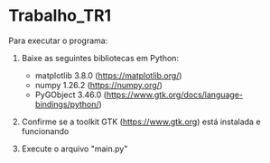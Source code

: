 # Trabalho_TR1

Para executar o programa:

1) Baixe as seguintes bibliotecas em Python:
    - matplotlib 3.8.0 (https://matplotlib.org/)
    - numpy 1.26.2 (https://numpy.org/)
    - PyGObject 3.46.0 (https://www.gtk.org/docs/language-bindings/python/)

2) Confirme se a toolkit GTK (https://www.gtk.org) está instalada e funcionando

3) Execute o arquivo "main.py"
